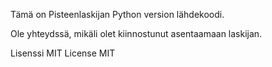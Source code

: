 Tämä on Pisteenlaskijan Python version lähdekoodi.

Ole yhteydssä, mikäli olet kiinnostunut asentaamaan laskijan.

Lisenssi MIT
License MIT